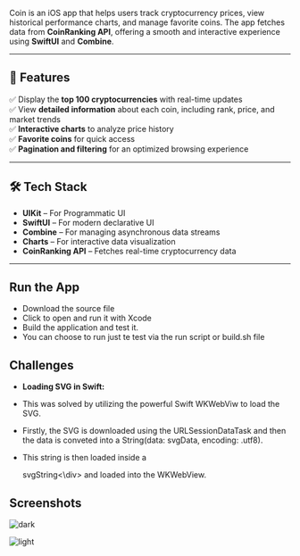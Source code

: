 Coin is an iOS app that helps users track cryptocurrency prices, view historical performance charts, and manage favorite coins. The app fetches data from **CoinRanking API**, offering a smooth and interactive experience using **SwiftUI** and **Combine**.  

---

## 🚀 Features  
✅ Display the **top 100 cryptocurrencies** with real-time updates  
✅ View **detailed information** about each coin, including rank, price, and market trends  
✅ **Interactive charts** to analyze price history  
✅ **Favorite coins** for quick access  
✅ **Pagination and filtering** for an optimized browsing experience  

---

## 🛠 Tech Stack  
- **UIKit** – For Programmatic UI  
- **SwiftUI** – For modern declarative UI  
- **Combine** – For managing asynchronous data streams  
- **Charts** – For interactive data visualization  
- **CoinRanking API** – Fetches real-time cryptocurrency data  

---

## Run the App
- Download the source file
- Click to open and run it with Xcode 
- Build the application and test it.
- You can choose to run just te test via the run script or build.sh file

## Challenges 
- **Loading SVG in Swift:**
  
- This was solved by utilizing the powerful Swift WKWebViw to load the SVG.
- Firstly, the SVG is downloaded using the URLSessionDataTask and then the data is conveted into a String(data: svgData, encoding: .utf8).
- This string is then loaded inside a <div>svgString<\div> and loaded into the WKWebView.

## Screenshots
![dark](https://github.com/user-attachments/assets/e83aa625-20d0-4353-9bf4-5ddaf493398a)


![light](https://github.com/user-attachments/assets/8817d299-e5df-489c-84b2-1d8119f2cb42)


